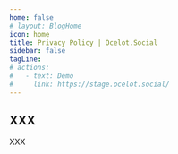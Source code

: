 ```yaml
---
home: false
# layout: BlogHome
icon: home
title: Privacy Policy | Ocelot.Social
sidebar: false
tagLine: 
# actions:
#   - text: Demo
#     link: https://stage.ocelot.social/
---
```

## XXX

XXX
